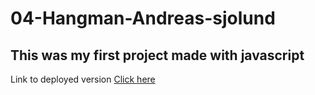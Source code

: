 # 04-Hangman-Andreas-sjolund

## This was my first project made with javascript 

<p>Link to deployed version <a href="http://andreassjolund.chas.academy/04"> Click here</a></p>
